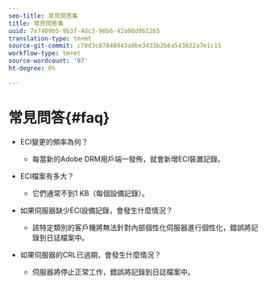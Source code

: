 ```yaml
---
seo-title: 常見問答集
title: 常見問答集
uuid: 7e7409b5-9b3f-4dc3-96b6-42a06d9b1265
translation-type: tm+mt
source-git-commit: c78d3c87848943a0be3433b2b6a543822a7e1c15
workflow-type: tm+mt
source-wordcount: '97'
ht-degree: 0%

---
```



# 常見問答{#faq}

* ECI變更的頻率為何？
   * 每當新的Adobe DRM用戶端一發佈，就會新增ECI裝置記錄。

* ECI檔案有多大？
   * 它們通常不到1 KB（每個設備記錄）。

* 如果伺服器缺少ECI設備記錄，會發生什麼情況？
   * 該特定類別的客戶機將無法針對內部個性化伺服器進行個性化，錯誤將記錄到日誌檔案中。

* 如果伺服器的CRL已過期，會發生什麼情況？
   * 伺服器將停止正常工作，錯誤將記錄到日誌檔案中。